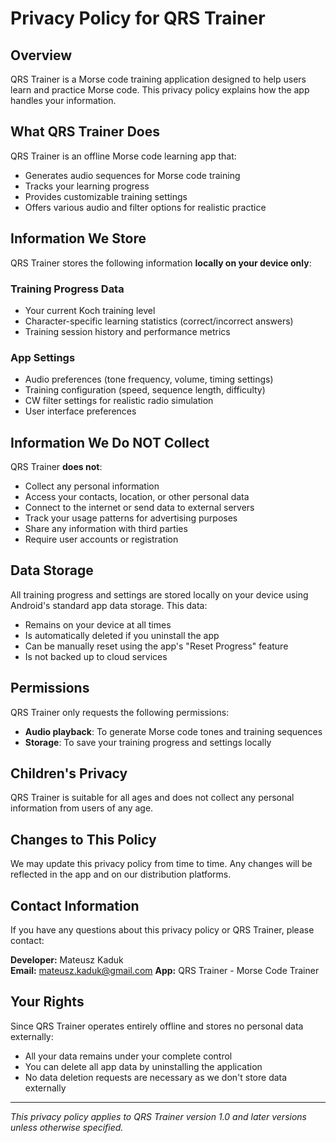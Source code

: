 # Privacy Policy for QRS Trainer

## Overview

QRS Trainer is a Morse code training application designed to help users learn and practice Morse code. This privacy policy explains how the app handles your information.

## What QRS Trainer Does

QRS Trainer is an offline Morse code learning app that:
- Generates audio sequences for Morse code training
- Tracks your learning progress
- Provides customizable training settings
- Offers various audio and filter options for realistic practice

## Information We Store

QRS Trainer stores the following information **locally on your device only**:

### Training Progress Data
- Your current Koch training level
- Character-specific learning statistics (correct/incorrect answers)
- Training session history and performance metrics

### App Settings
- Audio preferences (tone frequency, volume, timing settings)
- Training configuration (speed, sequence length, difficulty)
- CW filter settings for realistic radio simulation
- User interface preferences

## Information We Do NOT Collect

QRS Trainer **does not**:
- Collect any personal information
- Access your contacts, location, or other personal data
- Connect to the internet or send data to external servers
- Track your usage patterns for advertising purposes
- Share any information with third parties
- Require user accounts or registration

## Data Storage

All training progress and settings are stored locally on your device using Android's standard app data storage. This data:
- Remains on your device at all times
- Is automatically deleted if you uninstall the app
- Can be manually reset using the app's "Reset Progress" feature
- Is not backed up to cloud services

## Permissions

QRS Trainer only requests the following permissions:
- **Audio playback**: To generate Morse code tones and training sequences
- **Storage**: To save your training progress and settings locally

## Children's Privacy

QRS Trainer is suitable for all ages and does not collect any personal information from users of any age.

## Changes to This Policy

We may update this privacy policy from time to time. Any changes will be reflected in the app and on our distribution platforms.

## Contact Information

If you have any questions about this privacy policy or QRS Trainer, please contact:

**Developer:** Mateusz Kaduk  
**Email:** mateusz.kaduk@gmail.com
**App:** QRS Trainer - Morse Code Trainer

## Your Rights

Since QRS Trainer operates entirely offline and stores no personal data externally:
- All your data remains under your complete control
- You can delete all app data by uninstalling the application
- No data deletion requests are necessary as we don't store data externally

---

*This privacy policy applies to QRS Trainer version 1.0 and later versions unless otherwise specified.* 
